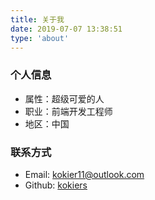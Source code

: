 ```yaml
---
title: 关于我
date: 2019-07-07 13:38:51
type: 'about'
---
```


### 个人信息

+ 属性：超级可爱的人
+ 职业：前端开发工程师
+ 地区：中国

### 联系方式

+ Email: kokier11@outlook.com
+ Github: [kokiers](https://github.com/kokiers)
